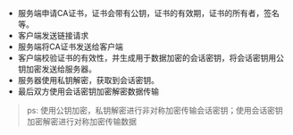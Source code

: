 
* 服务端申请CA证书，证书会带有公钥，证书的有效期，证书的所有者，签名等。
* 客户端发送链接请求
* 服务端将CA证书发送给客户端
* 客户端校验证书的有效性，并生成用于数据加密的会话密钥，将会话密钥用公钥加密发送给服务器。
* 服务器使用私钥解密，获取到会话密钥。
* 最后双方使用会话密钥加密解密数据传输

> ps: 使用公钥加密，私钥解密进行非对称加密传输会话密钥；使用会话密钥加密解密进行对称加密传输数据
